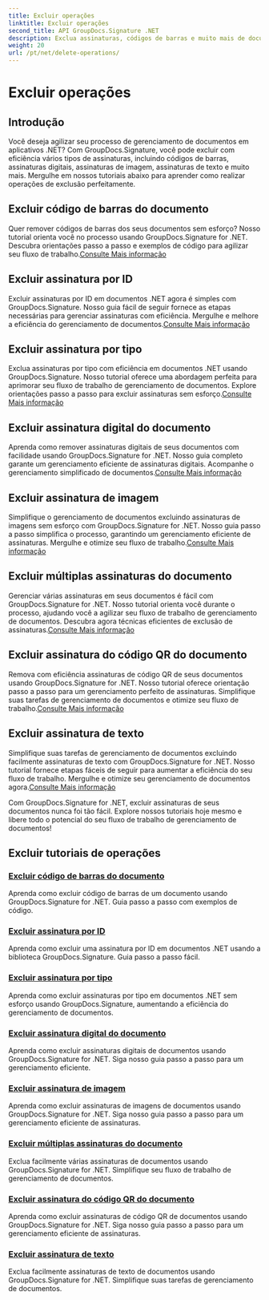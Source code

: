 ```yaml
---
title: Excluir operações
linktitle: Excluir operações
second_title: API GroupDocs.Signature .NET
description: Exclua assinaturas, códigos de barras e muito mais de documentos .NET com GroupDocs.Signature. Explore tutoriais para gerenciamento eficiente de documentos agora!
weight: 20
url: /pt/net/delete-operations/
---
```


# Excluir operações

## Introdução

Você deseja agilizar seu processo de gerenciamento de documentos em aplicativos .NET? Com GroupDocs.Signature, você pode excluir com eficiência vários tipos de assinaturas, incluindo códigos de barras, assinaturas digitais, assinaturas de imagem, assinaturas de texto e muito mais. Mergulhe em nossos tutoriais abaixo para aprender como realizar operações de exclusão perfeitamente.

## Excluir código de barras do documento
 Quer remover códigos de barras dos seus documentos sem esforço? Nosso tutorial orienta você no processo usando GroupDocs.Signature for .NET. Descubra orientações passo a passo e exemplos de código para agilizar seu fluxo de trabalho.[Consulte Mais informação](./delete-barcode/)

## Excluir assinatura por ID
 Excluir assinaturas por ID em documentos .NET agora é simples com GroupDocs.Signature. Nosso guia fácil de seguir fornece as etapas necessárias para gerenciar assinaturas com eficiência. Mergulhe e melhore a eficiência do gerenciamento de documentos.[Consulte Mais informação](./delete-signature-by-id/)

## Excluir assinatura por tipo
Exclua assinaturas por tipo com eficiência em documentos .NET usando GroupDocs.Signature. Nosso tutorial oferece uma abordagem perfeita para aprimorar seu fluxo de trabalho de gerenciamento de documentos. Explore orientações passo a passo para excluir assinaturas sem esforço.[Consulte Mais informação](./delete-signature-by-type/)

## Excluir assinatura digital do documento
 Aprenda como remover assinaturas digitais de seus documentos com facilidade usando GroupDocs.Signature for .NET. Nosso guia completo garante um gerenciamento eficiente de assinaturas digitais. Acompanhe o gerenciamento simplificado de documentos.[Consulte Mais informação](./delete-digital-signature/)

## Excluir assinatura de imagem
 Simplifique o gerenciamento de documentos excluindo assinaturas de imagens sem esforço com GroupDocs.Signature for .NET. Nosso guia passo a passo simplifica o processo, garantindo um gerenciamento eficiente de assinaturas. Mergulhe e otimize seu fluxo de trabalho.[Consulte Mais informação](./delete-image-signature/)

## Excluir múltiplas assinaturas do documento
Gerenciar várias assinaturas em seus documentos é fácil com GroupDocs.Signature for .NET. Nosso tutorial orienta você durante o processo, ajudando você a agilizar seu fluxo de trabalho de gerenciamento de documentos. Descubra agora técnicas eficientes de exclusão de assinaturas.[Consulte Mais informação](./delete-multiple-signatures/)

## Excluir assinatura do código QR do documento
 Remova com eficiência assinaturas de código QR de seus documentos usando GroupDocs.Signature for .NET. Nosso tutorial oferece orientação passo a passo para um gerenciamento perfeito de assinaturas. Simplifique suas tarefas de gerenciamento de documentos e otimize seu fluxo de trabalho.[Consulte Mais informação](./delete-qr-code-signature/)

## Excluir assinatura de texto
 Simplifique suas tarefas de gerenciamento de documentos excluindo facilmente assinaturas de texto com GroupDocs.Signature for .NET. Nosso tutorial fornece etapas fáceis de seguir para aumentar a eficiência do seu fluxo de trabalho. Mergulhe e otimize seu gerenciamento de documentos agora.[Consulte Mais informação](./delete-text-signature/)

Com GroupDocs.Signature for .NET, excluir assinaturas de seus documentos nunca foi tão fácil. Explore nossos tutoriais hoje mesmo e libere todo o potencial do seu fluxo de trabalho de gerenciamento de documentos!
## Excluir tutoriais de operações
### [Excluir código de barras do documento](./delete-barcode/)
Aprenda como excluir código de barras de um documento usando GroupDocs.Signature for .NET. Guia passo a passo com exemplos de código.
### [Excluir assinatura por ID](./delete-signature-by-id/)
Aprenda como excluir uma assinatura por ID em documentos .NET usando a biblioteca GroupDocs.Signature. Guia passo a passo fácil.
### [Excluir assinatura por tipo](./delete-signature-by-type/)
Aprenda como excluir assinaturas por tipo em documentos .NET sem esforço usando GroupDocs.Signature, aumentando a eficiência do gerenciamento de documentos.
### [Excluir assinatura digital do documento](./delete-digital-signature/)
Aprenda como excluir assinaturas digitais de documentos usando GroupDocs.Signature for .NET. Siga nosso guia passo a passo para um gerenciamento eficiente.
### [Excluir assinatura de imagem](./delete-image-signature/)
Aprenda como excluir assinaturas de imagens de documentos usando GroupDocs.Signature for .NET. Siga nosso guia passo a passo para um gerenciamento eficiente de assinaturas.
### [Excluir múltiplas assinaturas do documento](./delete-multiple-signatures/)
Exclua facilmente várias assinaturas de documentos usando GroupDocs.Signature for .NET. Simplifique seu fluxo de trabalho de gerenciamento de documentos.
### [Excluir assinatura do código QR do documento](./delete-qr-code-signature/)
Aprenda como excluir assinaturas de código QR de documentos usando GroupDocs.Signature for .NET. Siga nosso guia passo a passo para um gerenciamento eficiente de assinaturas.
### [Excluir assinatura de texto](./delete-text-signature/)
Exclua facilmente assinaturas de texto de documentos usando GroupDocs.Signature for .NET. Simplifique suas tarefas de gerenciamento de documentos.